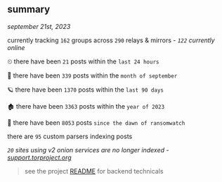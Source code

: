 
## summary
_september 21st, 2023_

currently tracking `162` groups across `290` relays & mirrors - _`122` currently online_

⏲ there have been `21` posts within the `last 24 hours`

🦈 there have been `339` posts within the `month of september`

🪐 there have been `1370` posts within the `last 90 days`

🏚 there have been `3363` posts within the `year of 2023`

🦕 there have been `8053` posts `since the dawn of ransomwatch`

there are `95` custom parsers indexing posts

_`20` sites using v2 onion services are no longer indexed - [support.torproject.org](https://support.torproject.org/onionservices/v2-deprecation/)_

> see the project [README](https://github.com/joshhighet/ransomwatch#ransomwatch--) for backend technicals
